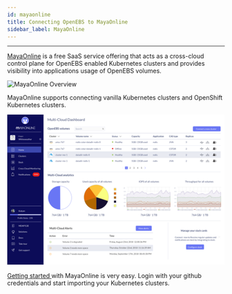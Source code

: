 ```yaml
---
id: mayaonline
title: Connecting OpenEBS to MayaOnline
sidebar_label: MayaOnline
---
```


------

[MayaOnline](https://docs.mayaonline.io/docs/overview.html) is a free SaaS service offering that acts as a cross-cloud control plane for OpenEBS enabled Kubernetes clusters and provides visibility into applications usage of OpenEBS volumes. 

![MayaOnline Overview](https://docs.mayaonline.io/docs/assets/docOverview.png)

MayaOnline supports connecting vanilla Kubernetes clusters and OpenShift Kubernetes clusters.

![Importing OpenEBS clusters into MayaOnline](/docs/assets/MO-import2.png)

[Getting started ](https://docs.mayaonline.io/docs/start.html) with MayaOnline is very easy. Login with your github credentials and start importing your Kubernetes clusters. 










<!-- Hotjar Tracking Code for https://docs.openebs.io -->
<script>
   (function(h,o,t,j,a,r){
       h.hj=h.hj||function(){(h.hj.q=h.hj.q||[]).push(arguments)};
       h._hjSettings={hjid:785693,hjsv:6};
       a=o.getElementsByTagName('head')[0];
       r=o.createElement('script');r.async=1;
       r.src=t+h._hjSettings.hjid+j+h._hjSettings.hjsv;
       a.appendChild(r);
   })(window,document,'https://static.hotjar.com/c/hotjar-','.js?sv=');
</script>
